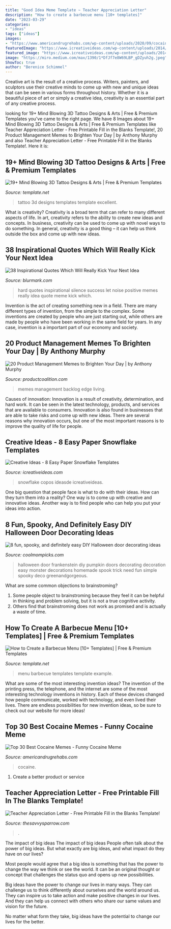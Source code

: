 ```yaml
---
title: "Good Idea Meme Template ~ Teacher Appreciation Letter"
description: "How to create a barbecue menu [10+ templates]"
date: "2023-03-29"
categories:
- "ideas"
tags: ["ideas"]
images:
- "https://www.americandrugrehabs.com/wp-content/uploads/2020/09/cocaine-meme-fun-1-300x300.jpg"
featuredImage: "https://www.icreativeideas.com/wp-content/uploads/2014/11/Creative-Ideas-8-Easy-Paper-Snowflake-Templates-6.jpg"
featured_image: "https://www.icreativeideas.com/wp-content/uploads/2014/11/Creative-Ideas-8-Easy-Paper-Snowflake-Templates-6.jpg"
image: "https://miro.medium.com/max/1390/1*DfJf7e8W69LBP_gDZyuh2g.jpeg"
ShowToc: true
author: "Berenice Schimmel"
---
```



Creative art is the result of a creative process. Writers, painters, and sculptors use their creative minds to come up with new and unique ideas that can be seen in various forms throughout history. Whether it is a beautiful piece of art or simply a creative idea, creativity is an essential part of any creative process.

	

		
looking for 19+ Mind Blowing 3D Tattoo Designs &amp; Arts | Free &amp; Premium Templates you've came to the right page. We have 8 Images about 19+ Mind Blowing 3D Tattoo Designs &amp; Arts | Free &amp; Premium Templates like Teacher Appreciation Letter - Free Printable Fill in the Blanks Template!, 20 Product Management Memes to Brighten Your Day | by Anthony Murphy and also Teacher Appreciation Letter - Free Printable Fill in the Blanks Template!. Here it is:
		
    
## 19+ Mind Blowing 3D Tattoo Designs &amp; Arts | Free &amp; Premium Templates

<img loading=lazy src="https://images.template.net/wp-content/uploads/2015/08/Excellent-3D-Tattoo-Design.jpg" onerror="this.onerror=null;this.src='https://tse4.mm.bing.net/th?id=OIP.TqFQ5ifFsIyZlZSN4XlsRQHaKn&amp;pid=15.1';" alt="19+ Mind Blowing 3D Tattoo Designs &amp; Arts | Free &amp; Premium Templates">

_Source: template.net_

>tattoo 3d designs templates template excellent. 

	

What is creativity?
Creativity is a broad term that can refer to many different aspects of life. In art, creativity refers to the ability to create new ideas and concepts. In business, creativity can be used to come up with novel ways to do something. In general, creativity is a good thing – it can help us think outside the box and come up with new ideas.

    
## 38 Inspirational Quotes Which Will Really Kick Your Next Idea

<img loading=lazy src="http://www.blurmark.com/wp-content/uploads/2017/03/Inspirational-Quote-13.jpg" onerror="this.onerror=null;this.src='https://tse2.mm.bing.net/th?id=OIP.3BGeNXCfXWOcbYK---jxIgHaHa&amp;pid=15.1';" alt="38 Inspirational Quotes Which Will Really Kick Your Next Idea">

_Source: blurmark.com_

>hard quotes inspirational silence success let noise positive memes really idea quote meme kick which. 

	

Invention is the act of creating something new in a field. There are many different types of invention, from the simple to the complex. Some inventions are created by people who are just starting out, while others are made by people who have been working in the same field for years. In any case, invention is a important part of our economy and society.

    
## 20 Product Management Memes To Brighten Your Day | By Anthony Murphy

<img loading=lazy src="https://miro.medium.com/max/1390/1*DfJf7e8W69LBP_gDZyuh2g.jpeg" onerror="this.onerror=null;this.src='https://tse3.mm.bing.net/th?id=OIP.qOkNVivT-RYSqvyXCZIuUwHaFV&amp;pid=15.1';" alt="20 Product Management Memes to Brighten Your Day | by Anthony Murphy">

_Source: productcoalition.com_

>memes management backlog edge living. 

	

Causes of innovation:
Innovation is a result of creativity, determination, and hard work. It can be seen in the latest technology, products, and services that are available to consumers. Innovation is also found in businesses that are able to take risks and come up with new ideas. There are several reasons why innovation occurs, but one of the most important reasons is to improve the quality of life for people.

    
## Creative Ideas - 8 Easy Paper Snowflake Templates

<img loading=lazy src="https://www.icreativeideas.com/wp-content/uploads/2014/11/Creative-Ideas-8-Easy-Paper-Snowflake-Templates-6.jpg" onerror="this.onerror=null;this.src='https://tse4.mm.bing.net/th?id=OIP.AJsX3O0w3Nde9N0yDLRAGwHaMR&amp;pid=15.1';" alt="Creative Ideas - 8 Easy Paper Snowflake Templates">

_Source: icreativeideas.com_

>snowflake copos ideasde icreativeideas. 

	

One big question that people face is what to do with their ideas. How can they turn them into a reality? One way is to come up with creative and innovative ideas. Another way is to find people who can help you put your ideas into action.

    
## 8 Fun, Spooky, And Definitely Easy DIY Halloween Door Decorating Ideas

<img loading=lazy src="https://coolmompicks.com/wp-content/uploads/2017/09/frankenstein-halloween-door-decoration-679x1024.png" onerror="this.onerror=null;this.src='https://tse4.mm.bing.net/th?id=OIP.bYVHK-XRcnnbg6IGFy-TjAHaLK&amp;pid=15.1';" alt="8 fun, spooky, and definitely easy DIY Halloween door decorating ideas">

_Source: coolmompicks.com_

>halloween door frankenstein diy pumpkin doors decorating decoration easy monster decorations homemade spook trick need fun simple spooky deco greenandgorgeous. 

	

What are some common objections to brainstroming?
1. Some people object to brainstroming because they feel it can be helpful in thinking and problem solving, but it is not a true cognitive activity.
2. Others find that brainstroming does not work as promised and is actually a waste of time.

    
## How To Create A Barbecue Menu [10+ Templates] | Free &amp; Premium Templates

<img loading=lazy src="https://images.template.net/wp-content/uploads/2019/03/Fiery-Barbecue-House-Menu-Example.jpg" onerror="this.onerror=null;this.src='https://tse1.mm.bing.net/th?id=OIP.PXoyT29Qagf2RkkJHsvdOgHaHa&amp;pid=15.1';" alt="How to Create a Barbecue Menu [10+ Templates] | Free &amp; Premium Templates">

_Source: template.net_

>menu barbecue templates template example. 

	

What are some of the most interesting invention ideas?
The invention of the printing press, the telephone, and the internet are some of the most interesting technology inventions in history. Each of these devices changed how people communicate, worked with technology, and even lived their lives. There are endless possibilities for new invention ideas, so be sure to check out our website for more ideas!

    
## Top 30 Best Cocaine Memes - Funny Cocaine Meme

<img loading=lazy src="https://www.americandrugrehabs.com/wp-content/uploads/2020/09/cocaine-meme-fun-1-300x300.jpg" onerror="this.onerror=null;this.src='https://tse3.mm.bing.net/th?id=OIP.yN-JnELzUngzBztytcfmrAAAAA&amp;pid=15.1';" alt="Top 30 Best Cocaine Memes - Funny Cocaine Meme">

_Source: americandrugrehabs.com_

>cocaine. 

	

1. Create a better product or service 

    
## Teacher Appreciation Letter - Free Printable Fill In The Blanks Template!

<img loading=lazy src="https://thesavvysparrow.com/wp-content/uploads/2021/04/teacher-appreciation-letter-2-768x1152.jpg" onerror="this.onerror=null;this.src='https://tse1.mm.bing.net/th?id=OIP.zSiCj8xy7C68tM2SgXSqygHaLH&amp;pid=15.1';" alt="Teacher Appreciation Letter - Free Printable Fill in the Blanks Template!">

_Source: thesavvysparrow.com_

>. 

	

The impact of big ideas
The impact of big ideas
People often talk about the power of big ideas. But what exactly are big ideas, and what impact do they have on our lives?

Most people would agree that a big idea is something that has the power to change the way we think or see the world. It can be an original thought or concept that challenges the status quo and opens up new possibilities.

Big ideas have the power to change our lives in many ways. They can challenge us to think differently about ourselves and the world around us. They can inspire us to take action and make positive changes in our lives. And they can help us connect with others who share our same values and vision for the future.

No matter what form they take, big ideas have the potential to change our lives for the better.

